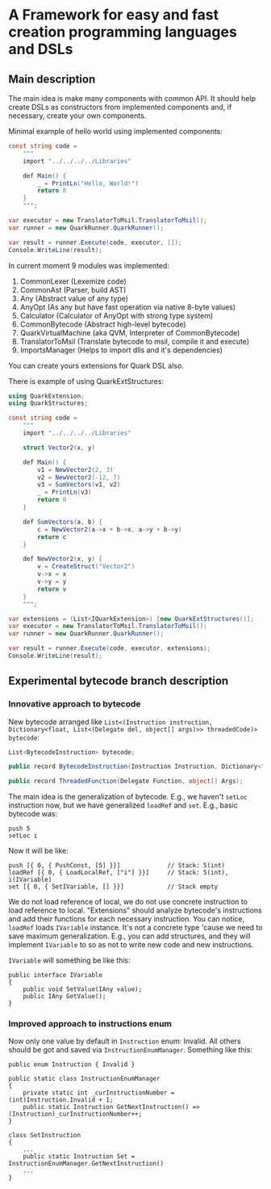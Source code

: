 # A Framework for easy and fast creation programming languages and DSLs
## Main description
The main idea is make many components with common API. It should help create DSLs as constructors from implemented
components and, if necessary, create your own components.

Minimal example of hello world using implemented components:

```C#
const string code =
    """
    import "../../../../Libraries"

    def Main() {
        _ = PrintLn("Hello, World!")
        return 0
    }
    """;

var executor = new TranslatorToMsil.TranslatorToMsil();
var runner = new QuarkRunner.QuarkRunner();

var result = runner.Execute(code, executor, []);
Console.WriteLine(result);
```

In current moment 9 modules was implemented:

1. CommonLexer (Lexemize code)
2. CommonAst (Parser, build AST)
3. Any (Abstract value of any type)
4. AnyOpt (As any but have fast operation via native 8-byte values)
5. Calculator (Calculator of AnyOpt with strong type system)
6. CommonBytecode (Abstract high-level bytecode)
7. QuarkVirtualMachine (aka QVM, Interpreter of CommonBytecode)
8. TranslatorToMsil (Translate bytecode to msil, compile it and execute)
9. ImportsManager (Helps to import dlls and it's dependencies)

You can create yours extensions for Quark DSL also.

There is example of using QuarkExtStructures:
```csharp
using QuarkExtension;
using QuarkStructures;

const string code =
    """
    import "../../../../Libraries"

    struct Vector2(x, y)

    def Main() {
        v1 = NewVector2(2, 3)
        v2 = NewVector2(-12, 7)
        v3 = SumVectors(v1, v2)
        _ = PrintLn(v3)
        return 0
    }

    def SumVectors(a, b) {
        c = NewVector2(a->x + b->x, a->y + b->y)
        return c
    }

    def NewVector2(x, y) {
        v = CreateStruct("Vector2")
        v->x = x
        v->y = y
        return v
    }
    """;

var extensions = (List<IQuarkExtension>) [new QuarkExtStructures()];
var executor = new TranslatorToMsil.TranslatorToMsil();
var runner = new QuarkRunner.QuarkRunner();

var result = runner.Execute(code, executor, extensions);
Console.WriteLine(result);
```

## Experimental bytecode branch description
### Innovative approach to bytecode

New bytecode arranged like
`List<(Instruction instruction, Dictionary<float, List<(Delegate del, object[] args)>> threadedCode)> bytecode`:

```C#
List<BytecodeInstruction> bytecode;

public record BytecodeInstruction(Instruction Instruction, Dictionary<float, ThreadedFunction> Functions);

public record ThreadedFunction(Delegate Function, object[] Args);
```

The main idea is the generalization of bytecode. E.g., we haven't `setLoc` instruction now, but we have generalized
`loadRef` and `set`. E.g., basic bytecode was:

```
push 5
setLoc i
```

Now it will be like:

```
push [{ 0, { PushConst, [5] }}]             // Stack: 5(int)
loadRef [{ 0, { LoadLocalRef, ["i"] }}]     // Stack: 5(int), i(IVariable)
set [{ 0, { SetIVariable, [] }}]            // Stack empty
```

We do not load reference of local, we do not use concrete instruction to load reference to local. "Extensions" should
analyze bytecode's instructions and add their functions for each necessary instruction. You can notice, `loadRef` loads
`IVariable` instance. It's not a concrete type 'cause we need to save maximum generalization. E.g., you can add
structures, and they will implement `IVariable` to so as not to write new code and new instructions.

`IVariable` will something be like this:

```
public interface IVariable
{
    public void SetValue(IAny value);
    public IAny GetValue();
}
```

### Improved approach to instructions enum

Now only one value by default in `Instruction` enum: Invalid. All others should be got and saved via
`InstructionEnumManager`. Something like this:

```
public enum Instruction { Invalid }

public static class InstructionEnumManager
{
    private static int _curInstructionNumber = (int)Instruction.Invalid + 1;
    public static Instruction GetNextInstruction() => (Instruction)_curInstructionNumber++;
}

class SetInstruction
{
    ...
    public static Instruction Set = InstructionEnumManager.GetNextInstruction()
    ...
}
```